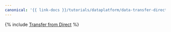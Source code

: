 ```yaml
---
canonical: '{{ link-docs }}/tutorials/dataplatform/data-transfer-direct-to-mch'
---
```


{% include [Transfer from Direct](../../../_tutorials/dataplatform/ya-direct-mch-migration.md) %}
